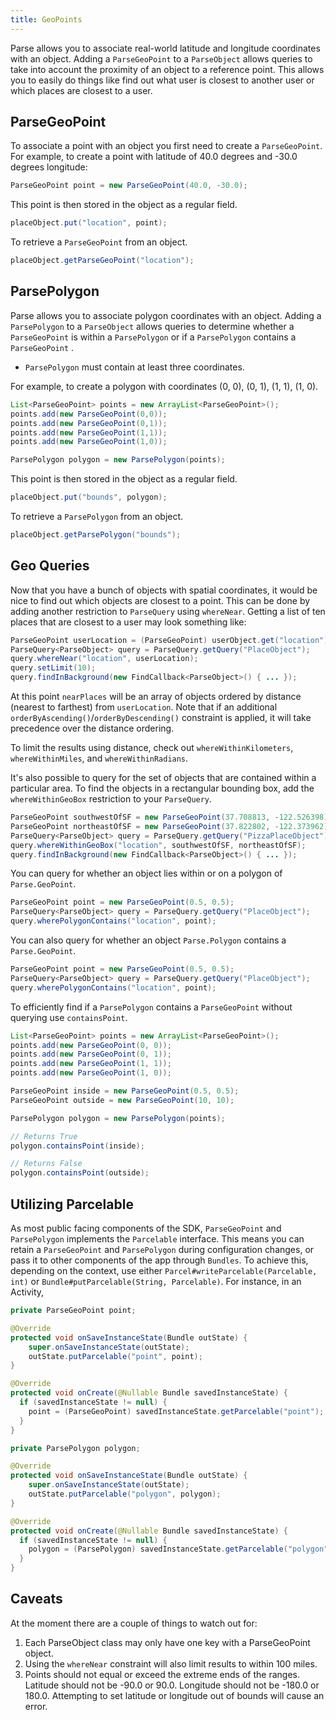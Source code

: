 ```yaml
---
title: GeoPoints
---
```


Parse allows you to associate real-world latitude and longitude coordinates with an object.  Adding a `ParseGeoPoint` to a `ParseObject` allows queries to take into account the proximity of an object to a reference point.  This allows you to easily do things like find out what user is closest to another user or which places are closest to a user.

## ParseGeoPoint

To associate a point with an object you first need to create a `ParseGeoPoint`.  For example, to create a point with latitude of 40.0 degrees and -30.0 degrees longitude:

```java
ParseGeoPoint point = new ParseGeoPoint(40.0, -30.0);
```

This point is then stored in the object as a regular field.

```java
placeObject.put("location", point);
```

To retrieve a `ParseGeoPoint` from an object.

```java
placeObject.getParseGeoPoint("location");
```

## ParsePolygon

Parse allows you to associate polygon coordinates with an object. Adding a `ParsePolygon` to a `ParseObject` allows queries to determine whether a `ParseGeoPoint` is within a `ParsePolygon` or if a `ParsePolygon` contains a `ParseGeoPoint` .

* `ParsePolygon` must contain at least three coordinates.

For example, to create a polygon with coordinates (0, 0), (0, 1), (1, 1), (1, 0).

```java
List<ParseGeoPoint> points = new ArrayList<ParseGeoPoint>();
points.add(new ParseGeoPoint(0,0));
points.add(new ParseGeoPoint(0,1));
points.add(new ParseGeoPoint(1,1));
points.add(new ParseGeoPoint(1,0));

ParsePolygon polygon = new ParsePolygon(points);
```

This point is then stored in the object as a regular field.

```java
placeObject.put("bounds", polygon);
```

To retrieve a `ParsePolygon` from an object.

```java
placeObject.getParsePolygon("bounds");
```

## Geo Queries

Now that you have a bunch of objects with spatial coordinates, it would be nice to find out which objects are closest to a point.  This can be done by adding another restriction to `ParseQuery` using `whereNear`.  Getting a list of ten places that are closest to a user may look something like:

```java
ParseGeoPoint userLocation = (ParseGeoPoint) userObject.get("location");
ParseQuery<ParseObject> query = ParseQuery.getQuery("PlaceObject");
query.whereNear("location", userLocation);
query.setLimit(10);
query.findInBackground(new FindCallback<ParseObject>() { ... });
```

At this point `nearPlaces` will be an array of objects ordered by distance (nearest to farthest) from `userLocation`. Note that if an additional `orderByAscending()`/`orderByDescending()` constraint is applied, it will take precedence over the distance ordering.

To limit the results using distance, check out `whereWithinKilometers`, `whereWithinMiles`, and `whereWithinRadians`.

It's also possible to query for the set of objects that are contained within a particular area.  To find the objects in a rectangular bounding box, add the `whereWithinGeoBox` restriction to your `ParseQuery`.

```java
ParseGeoPoint southwestOfSF = new ParseGeoPoint(37.708813, -122.526398);
ParseGeoPoint northeastOfSF = new ParseGeoPoint(37.822802, -122.373962);
ParseQuery<ParseObject> query = ParseQuery.getQuery("PizzaPlaceObject");
query.whereWithinGeoBox("location", southwestOfSF, northeastOfSF);
query.findInBackground(new FindCallback<ParseObject>() { ... });
```

You can query for whether an object lies within or on a polygon of `Parse.GeoPoint`.

```java
ParseGeoPoint point = new ParseGeoPoint(0.5, 0.5);
ParseQuery<ParseObject> query = ParseQuery.getQuery("PlaceObject");
query.wherePolygonContains("location", point);
```

You can also query for whether an object `Parse.Polygon` contains a `Parse.GeoPoint`.

```java
ParseGeoPoint point = new ParseGeoPoint(0.5, 0.5);
ParseQuery<ParseObject> query = ParseQuery.getQuery("PlaceObject");
query.wherePolygonContains("location", point);
```

To efficiently find if a `ParsePolygon` contains a `ParseGeoPoint` without querying use `containsPoint`.

```java
List<ParseGeoPoint> points = new ArrayList<ParseGeoPoint>();
points.add(new ParseGeoPoint(0, 0));
points.add(new ParseGeoPoint(0, 1));
points.add(new ParseGeoPoint(1, 1));
points.add(new ParseGeoPoint(1, 0));

ParseGeoPoint inside = new ParseGeoPoint(0.5, 0.5);
ParseGeoPoint outside = new ParseGeoPoint(10, 10);

ParsePolygon polygon = new ParsePolygon(points);

// Returns True
polygon.containsPoint(inside);

// Returns False
polygon.containsPoint(outside);
```

## Utilizing Parcelable

As most public facing components of the SDK, `ParseGeoPoint` and `ParsePolygon` implements the `Parcelable` interface. This means you can retain a `ParseGeoPoint` and `ParsePolygon` during configuration changes, or pass it to other components of the app through `Bundles`. To achieve this, depending on the context, use either `Parcel#writeParcelable(Parcelable, int)` or `Bundle#putParcelable(String, Parcelable)`. For instance, in an Activity,

```java
private ParseGeoPoint point;

@Override
protected void onSaveInstanceState(Bundle outState) {
    super.onSaveInstanceState(outState);
    outState.putParcelable("point", point);
}

@Override
protected void onCreate(@Nullable Bundle savedInstanceState) {
  if (savedInstanceState != null) {
    point = (ParseGeoPoint) savedInstanceState.getParcelable("point");
  }
}
```

```java
private ParsePolygon polygon;

@Override
protected void onSaveInstanceState(Bundle outState) {
    super.onSaveInstanceState(outState);
    outState.putParcelable("polygon", polygon);
}

@Override
protected void onCreate(@Nullable Bundle savedInstanceState) {
  if (savedInstanceState != null) {
    polygon = (ParsePolygon) savedInstanceState.getParcelable("polygon");
  }
}
```

## Caveats

At the moment there are a couple of things to watch out for:

1.  Each ParseObject class may only have one key with a ParseGeoPoint object.
2.  Using the `whereNear` constraint will also limit results to within 100 miles.
3.  Points should not equal or exceed the extreme ends of the ranges.  Latitude should not be -90.0 or 90.0.  Longitude should not be -180.0 or 180.0.  Attempting to set latitude or longitude out of bounds will cause an error.

